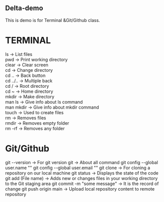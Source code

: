 ## Delta-demo
This is demo is for Terminal &amp;Git/Github class.

# TERMINAL
ls -> List files  
pwd -> Print working directory  
clear -> Clear screen  
cd  -> Change directory  
cd ..  -> Back button  
cd ../..  ->  Multiple back  
cd /  -> Root directory  
cd ~  -> Home directory  
mkdir  ->  Make directory  
man ls  ->  Give info about ls command  
man mkdir  ->  Give info about mkdir command  
touch <filename>  ->  Used to create files  
rm  ->  Removes files  
rmdir  ->  Removes empty folder  
rm -rf  ->  Removes any folder  

# Git/Github
git --version  ->  For git version
git  ->  About all command
git config --global user.name "<username>"
git config --global user.email "<Email>"
git clone <link> -> For cloning a repository on our local machine
git status  ->  Displays the state of the code
git add (File name)  ->  Adds new or changes files in your working directory to the Git staging area
git commit -m "some message"  ->  It is the record of change
git push origin main  ->  Upload local repository content to remote repository